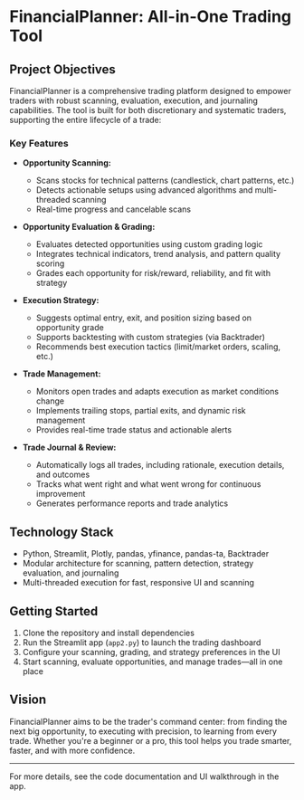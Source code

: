 # FinancialPlanner: All-in-One Trading Tool

## Project Objectives

FinancialPlanner is a comprehensive trading platform designed to empower traders with robust scanning, evaluation, execution, and journaling capabilities. The tool is built for both discretionary and systematic traders, supporting the entire lifecycle of a trade:

### Key Features

- **Opportunity Scanning:**
  - Scans stocks for technical patterns (candlestick, chart patterns, etc.)
  - Detects actionable setups using advanced algorithms and multi-threaded scanning
  - Real-time progress and cancelable scans

- **Opportunity Evaluation & Grading:**
  - Evaluates detected opportunities using custom grading logic
  - Integrates technical indicators, trend analysis, and pattern quality scoring
  - Grades each opportunity for risk/reward, reliability, and fit with strategy

- **Execution Strategy:**
  - Suggests optimal entry, exit, and position sizing based on opportunity grade
  - Supports backtesting with custom strategies (via Backtrader)
  - Recommends best execution tactics (limit/market orders, scaling, etc.)

- **Trade Management:**
  - Monitors open trades and adapts execution as market conditions change
  - Implements trailing stops, partial exits, and dynamic risk management
  - Provides real-time trade status and actionable alerts

- **Trade Journal & Review:**
  - Automatically logs all trades, including rationale, execution details, and outcomes
  - Tracks what went right and what went wrong for continuous improvement
  - Generates performance reports and trade analytics

## Technology Stack
- Python, Streamlit, Plotly, pandas, yfinance, pandas-ta, Backtrader
- Modular architecture for scanning, pattern detection, strategy evaluation, and journaling
- Multi-threaded execution for fast, responsive UI and scanning

## Getting Started
1. Clone the repository and install dependencies
2. Run the Streamlit app (`app2.py`) to launch the trading dashboard
3. Configure your scanning, grading, and strategy preferences in the UI
4. Start scanning, evaluate opportunities, and manage trades—all in one place

## Vision
FinancialPlanner aims to be the trader's command center: from finding the next big opportunity, to executing with precision, to learning from every trade. Whether you're a beginner or a pro, this tool helps you trade smarter, faster, and with more confidence.

---

For more details, see the code documentation and UI walkthrough in the app.
